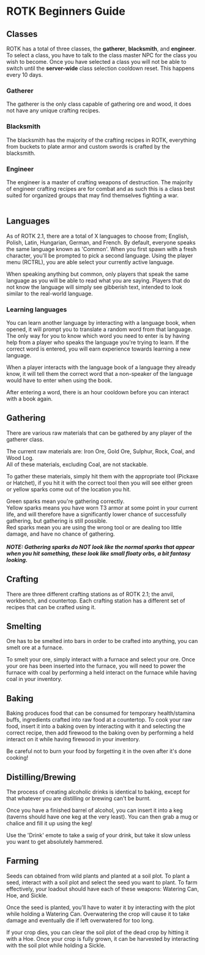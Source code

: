 # ROTK Beginners Guide

Classes
------
ROTK has a total of three classes, the **gatherer**, **blacksmith**, and **engineer**.
To select a class, you have to talk to the class master NPC for the class you wish to become. Once you have selected a class you will not be able to switch until the **server-wide** class selection cooldown reset. This happens every 10 days.

### Gatherer
The gatherer is the only class capable of gathering ore and wood, it does not have any unique crafting recipes.
<br>
### Blacksmith
The blacksmith has the majority of the crafting recipes in ROTK, everything from buckets to plate armor and custom swords is crafted by the blacksmith.
<br>
### Engineer
The engineer is a master of crafting weapons of destruction. The majority of engineer crafting recipes are for combat and as such this is a class best suited for organized groups that may find themselves fighting a war.
<br><br>

Languages
------
As of ROTK 2.1, there are a total of X languages to choose from; English, Polish, Latin, Hungarian, German, and French.
By default, everyone speaks the same language known as 'Common'. When you first spawn with a fresh character, you'll be prompted to pick a second language.
Using the player menu (RCTRL), you are able select your currently active language. 

When speaking anything but common, only players that speak the same language as you will be able to read what you are saying. Players that do not know the language will simply see gibberish text, intended to look similar to the real-world language.
<br>

### Learning languages

You can learn another language by interacting with a language book, when opened, it will prompt you to translate a random word from that language. The only way for you to know which word you need to enter is by having help from a player who speaks the language you're trying to learn. If the correct word is entered, you will earn experience towards learning a new language.

When a player interacts with the language book of a language they already know, it will tell them the correct word that a non-speaker of the language would have to enter when using the book.

After entering a word, there is an hour cooldown before you can interact with a book again.

Gathering
------
There are various raw materials that can be gathered by any player of the gatherer class.

The current raw materials are: Iron Ore, Gold Ore, Sulphur, Rock, Coal, and Wood Log.<br>
All of these materials, excluding Coal, are not stackable.

To gather these materials, simply hit them with the appropriate tool (Pickaxe or Hatchet), if you hit it with the correct tool then you will see either green or yellow sparks come out of the location you hit. 

Green sparks mean you're gathering correctly. <br>
Yellow sparks means you have worn T3 armor at some point in your current life, and will therefore have a significantly lower chance of successfully gathering, but gathering is still possible. <br>
Red sparks mean you are using the wrong tool or are dealing too little damage, and have no chance of gathering.
<br><br>
***NOTE: Gathering sparks do NOT look like the normal sparks that appear when you hit something, these look like small floaty orbs, a bit fantasy looking.***

Crafting
------
There are three different crafting stations as of ROTK 2.1; the anvil, workbench, and countertop.
Each crafting station has a different set of recipes that can be crafted using it.

Smelting
------
Ore has to be smelted into bars in order to be crafted into anything, you can smelt ore at a furnace.

To smelt your ore, simply interact with a furnace and select your ore. Once your ore has been inserted into the furnace, you will need to power the furnace with coal by performing a held interact on the furnace while having coal in your inventory.

Baking
------
Baking produces food that can be consumed for temporary health/stamina buffs, ingredients crafted into raw food at a countertop.
To cook your raw food, insert it into a baking oven by interacting with it and selecting the correct recipe, then add firewood to the baking oven by performing a held interact on it while having firewood in your inventory.

Be careful not to burn your food by forgetting it in the oven after it's done cooking!

Distilling/Brewing
------
The process of creating alcoholic drinks is identical to baking, except for that whatever you are distilling or brewing can't be burnt.

Once you have a finished barrel of alcohol, you can insert it into a keg (taverns should have one keg at the very least). You can then grab a mug or chalice and fill it up using the keg! 

Use the 'Drink' emote to take a swig of your drink, but take it slow unless you want to get absolutely hammered.


Farming
------
Seeds can obtained from wild plants and planted at a soil plot. To plant a seed, interact with a soil plot and select the seed you want to plant.
To farm effectively, your loadout should have each of these weapons: Watering Can, Hoe, and Sickle.

Once the seed is planted, you'll have to water it by interacting with the plot while holding a Watering Can. Overwatering the crop will cause it to take damage and eventually die if left overwatered for too long.

If your crop dies, you can clear the soil plot of the dead crop by hitting it with a Hoe.
Once your crop is fully grown, it can be harvested by interacting with the soil plot while holding a Sickle.



